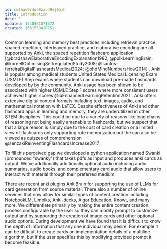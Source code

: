 ```yaml
---
id: cwlhau9r4wa0zaud9vj0ajh
title: Introduction
desc: ''
updated: 1748561071672
created: 1661539410751
---
```

Common learning and memory best practices including retrieval practice, spaced repetition, interleaved practice, and elaborative encoding are all supported by Anki, the spaced repetition flashcard application [@bradshawElaborativeEncodingExplanation1982; @polkLearningBrain; @kornellOptimisingSelfregulatedStudy2008; @santos-ferreiraDigitalFlashcardsMedical2024; @phdMindNumbersHow2014] . Anki is popular among medical students United States Medical Licensing Exam (USMLE) Step exams where students can download pre-made flashcards developed by by the community. Anki usage has been shown to be associated with higher USMLE Step 1 scores where more consistent users achieved higher scores @luEnhancedLearningRetention2021 . Anki offers extensive digital content formats including text, images, audio, and mathematical notation with LaTEX. Despite effectiveness of Anki and other flashcard apps in learning and memory, they are underutilized in other STEM disciplines. This could be due to a variety of reasons like long chains of reasoning not being easily amenable to flashcards, but we suspect that that a large reason is simply due to the cost of card creation or a limited view of flashcards only supporting rote memorization but the can also be viewed as quizzes of comprehension @senzakiReinventingFlashcardsIncrease2017 .

To fill this perceived gap we developed a python application named Swanki (pronounced "swanky") that takes pdfs as input and produces anki cards as output. We've additionally additionally optional audio including audio summaries, audio books, and complementary card audio that allow users to interact with material through their preferred medium.

There are recent anki plugins [AnkiBrain](https://github.com/RosettaTechnologies/AnkiBrain) for supporting the use of LLMs for card generation from source material. There also a number of online services that now allow for similar types of content creation including [NotebookLM](https://notebooklm.google/), [Limbiks](https://www.limbiks.com/), [Anki-decks](https://anki-decks.com/), [Algor Education](https://www.algoreducation.com/en), [Knowt](https://knowt.com/), and many more. We differentiate primarily by making the entire content creation process configurable by the user so they can modify prompt to customize output and by supporting the creation of image cards and other optional audio options. During development we have found that it is difficult to know the depth of information that any one individual may desire. For example it can be difficult to create cards on implementation details of a multiline algorithm, but if the user specifies this by modifying provided prompt it become feasible.
